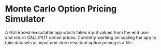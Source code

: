 # Monte Carlo Option Pricing Simulator
A GUI Based executable app which takes input values from the end user and return CALL/PUT option prices. Currently working on scaling the app to take datasets as input and store resultant option pricing in a file.
